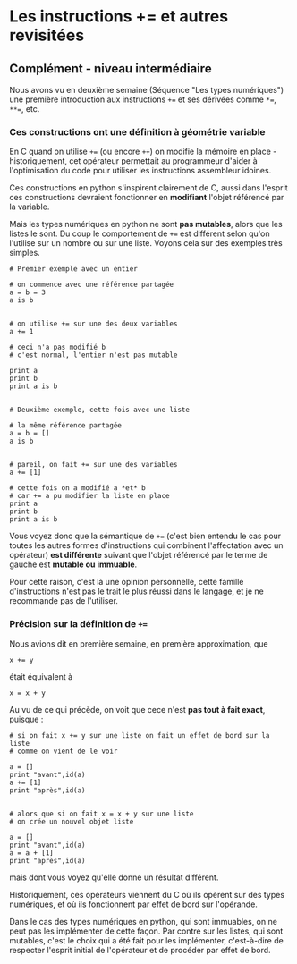 
# Les instructions += et autres revisitées

## Complément - niveau intermédiaire

Nous avons vu en deuxième semaine (Séquence "Les types numériques") une première
introduction aux instructions `+=` et ses dérivées comme `*=`, `**=`, etc.

### Ces constructions ont une définition à géométrie variable

En C quand on utilise `+=` (ou encore `++`) on modifie la mémoire en place -
historiquement, cet opérateur permettait au programmeur d'aider à l'optimisation
du code pour utiliser les instructions assembleur idoines.

Ces constructions en python s'inspirent clairement de C, aussi dans l'esprit ces
constructions devraient fonctionner en **modifiant** l'objet référencé par la
variable.

Mais les types numériques en python ne sont **pas mutables**, alors que les
listes le sont. Du coup le comportement de `+=` est différent selon qu'on
l'utilise sur un nombre ou sur une liste. Voyons cela sur des exemples très
simples.


    # Premier exemple avec un entier
    
    # on commence avec une référence partagée
    a = b = 3
    a is b 


    # on utilise += sur une des deux variables
    a += 1
    
    # ceci n'a pas modifié b
    # c'est normal, l'entier n'est pas mutable
    
    print a
    print b
    print a is b


    # Deuxième exemple, cette fois avec une liste
    
    # la même référence partagée
    a = b = []
    a is b


    # pareil, on fait += sur une des variables
    a += [1]
    
    # cette fois on a modifié a *et* b
    # car += a pu modifier la liste en place
    print a
    print b
    print a is b

Vous voyez donc que la sémantique de `+=` (c'est bien entendu le cas pour toutes
les autres formes d'instructions qui combinent l'affectation avec un opérateur)
**est différente** suivant que l'objet référencé par le terme de gauche est
**mutable ou immuable**.

Pour cette raison, c'est là une opinion personnelle, cette famille
d'instructions n'est pas le trait le plus réussi dans le langage, et je ne
recommande pas de l'utiliser.

### Précision sur la définition de `+=`

Nous avions dit en première semaine, en première approximation, que

    x += y

était équivalent à

    x = x + y

Au vu de ce qui précède, on voit que cece n'est **pas tout à fait exact**,
puisque&nbsp;:


    # si on fait x += y sur une liste on fait un effet de bord sur la liste
    # comme on vient de le voir
    
    a = []
    print "avant",id(a)
    a += [1]
    print "après",id(a)


    # alors que si on fait x = x + y sur une liste
    # on crée un nouvel objet liste
    
    a = []
    print "avant",id(a)
    a = a + [1]
    print "après",id(a)

mais dont vous voyez qu'elle donne un résultat différent.

Historiquement, ces opérateurs viennent du C où ils opèrent sur des types
numériques, et où ils fonctionnent par effet de bord sur l'opérande.

Dans le cas des types numériques en python, qui sont immuables, on ne peut pas
les implémenter de cette façon. Par contre sur les listes, qui sont mutables,
c'est le choix qui a été fait pour les implémenter, c'est-à-dire de respecter
l'esprit initial de l'opérateur et de procéder par effet de bord.
